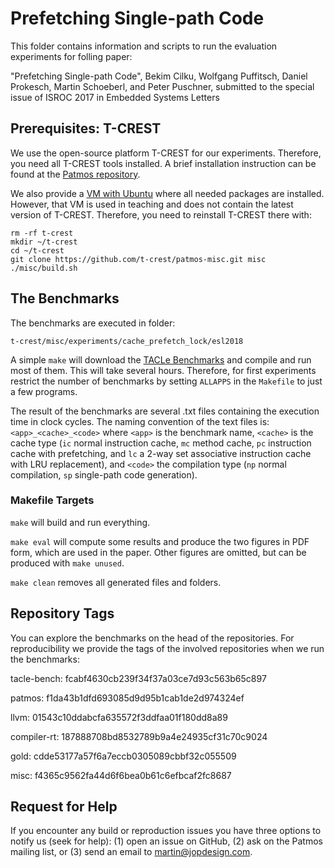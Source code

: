 # Prefetching Single-path Code

This folder contains information and scripts to run the evaluation experiments
for folling paper:

"Prefetching Single-path Code",
Bekim Cilku, Wolfgang Puffitsch, Daniel Prokesch, Martin Schoeberl, and Peter Puschner,
submitted to the special issue of ISROC 2017 in Embedded Systems Letters

## Prerequisites: T-CREST

We use the open-source platform T-CREST for our experiments. Therefore, you
need all T-CREST tools installed. A brief installation instruction can be found
at the [Patmos repository](https://github.com/t-crest/patmos).

We also provide a [VM with Ubuntu](http://patmos.compute.dtu.dk/)
where all needed packages are installed. However, that VM is used in teaching
and does not contain the latest version of T-CREST. Therefore, you need
to reinstall T-CREST there with:

    rm -rf t-crest
    mkdir ~/t-crest
    cd ~/t-crest
    git clone https://github.com/t-crest/patmos-misc.git misc
    ./misc/build.sh

## The Benchmarks

The benchmarks are executed in folder:

    t-crest/misc/experiments/cache_prefetch_lock/esl2018

A simple `make` will download the
[TACLe Benchmarks](https://github.com/tacle/tacle-bench)
and compile and run most of them. This will take several hours.
Therefore, for first experiments restrict the number of benchmarks
by setting `ALLAPPS` in the `Makefile` to just a few programs.

The result of the benchmarks are several .txt files containing the
execution time in clock cycles. The naming convention of the text
files is: `<app>_<cache>_<code>` where `<app>` is the benchmark name,
`<cache>` is the cache type (`ic` normal instruction cache, `mc`
method cache, `pc` instruction cache with prefetching, and `lc`
a 2-way set associative instruction cache with LRU replacement), and
`<code>` the compilation type (`np` normal compilation, `sp`
single-path code generation).

### Makefile Targets

`make` will build and run everything.

`make eval` will compute some results and produce the two figures in PDF form,
which are used in the paper. Other figures are omitted, but can be produced
with `make unused`.

`make clean` removes all generated files and folders.

## Repository Tags

You can explore the benchmarks on the head of the repositories.
For reproducibility we provide the tags of the involved repositories when we run the benchmarks:

tacle-bench: fcabf4630cb239f34f37a03ce7d93c563b65c897

patmos: f1da43b1dfd693085d9d95b1cab1de2d974324ef

llvm: 01543c10ddabcfa635572f3ddfaa01f180dd8a89

compiler-rt: 187888708bd8532789b9a4e24935cf31c70c9024

gold: cdde53177a57f6a7eccb0305089cbbf32c055509

misc: f4365c9562fa44d6f6bea0b61c6efbcaf2fc8687

## Request for Help

If you encounter any build or reproduction issues you have three options
to notify us (seek for help): (1) open an issue on GitHub, (2) ask on the
Patmos mailing list, or (3) send an email to martin@jopdesign.com.

